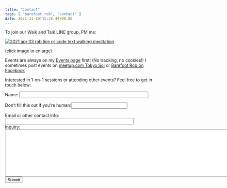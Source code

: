 ```yaml
---
title: "Contact"
tags: [ "barefoot rob", "contact" ]
date: 2021-11-10T15:38:44+09:00
---
```


To join our Walk and Talk LINE group, PM me:

[![2021 apr 03 rob line qr code text walking meditation](//b.robnugen.com/blog/2021/thumbs/2021_sep_25_rob_line_qr_code_text_walk_and_talk.jpg)](//b.robnugen.com/blog/2021/2021_sep_25_rob_line_qr_code_text_walk_and_talk.jpg)


<div class="note">(click image to enlarge)</div>


Events are always on my [Events page](/en/events/) first!  (No tracking, no cookies!)
I sometimes post events on [meetup.com Tokyo Sol](https://www.meetup.com/Tokyo-Sol-barefoot-more/) or [Barefoot Rob on Facebook](https://www.facebook.com/barefootrob/events)

Interested in 1-on-1 sessions or attending other events?  Feel free to get in touch below:

<form class="pure-form pure-form-stacked" name="contact" method="POST" netlify-honeypot="page" data-netlify="true">

<div>
    <label class="pure-form" for="name">
        Name:
        <input class="pure-form" id="name" size="50" name="name" type="text" maxlength="255" value="" />
    </label>
</div>

<p class="hidden">
    <label>Don’t fill this out if you're human:<input class="pure-form" name="page" /></label>
</p>

<div>
    <label class="pure-form" for="email">
        Email or other contact info:
        <input class="pure-form" id="email" size="50" name="email" type="text" maxlength="255" value="" />
    </label>
</div>

<div>
    <label class="pure-form" for="inquiry">
        Inquiry:
        <textarea id="inquiry" rows="10" cols="120" name="inquiry"></textarea>
    </label>
</div>

<input class="pure-form" id="saveForm" class="button_text" type="submit" name="submit" value="Submit" />

</form>
